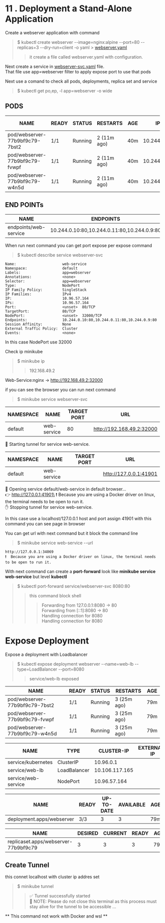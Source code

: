 # 11 . Deployment a Stand-Alone Application

Create a webserver application with command

> $ kubectl create webserver --image=nginx:alpine --port=80 --replicas=3 --dry-run=client -o yaml > [webserver.yaml](github.com/nano871022/K8S-learning/11-deploy-standalone-app/webserver.yaml)
>> it create a file called webserver.yaml with configuration.

Next create a service in [webserver-svc.yaml](github.com/nano871022/K8S-learning/11-deploy-standalone-app/webserver-svc.yaml) file. \
That file use app=webserver filter to apply expose port to use that pods

Next use a comand to check all pods, deployments, replica set and service 

> $ kubectl get po,ep, -l app=webserver -o wide

## PODS

NAME                            | READY  | STATUS   | RESTARTS     | AGE  | IP           | NODE      | NOMINATED NODE  | READINESS GATES  | APP
--------------------------------|--------|----------|--------------|------|--------------|-----------|-----------------|------------------|------------
pod/webserver-77b9bf9c79-7bst2   | 1/1    | Running  | 2 (11m ago)  | 40m  | 10.244.0.9   | minikube  | <none>          | <none>           | webserver
pod/webserver-77b9bf9c79-fvwpf   | 1/1    | Running  | 2 (11m ago)  | 40m  | 10.244.0.11  | minikube  | <none>          | <none>           | webserver
pod/webserver-77b9bf9c79-w4n5d   | 1/1    | Running  | 2 (11m ago)  | 40m  | 10.244.0.10  | minikube  | <none>          | <none>           | webserver

## END POINTs

NAME                   | ENDPOINTS                                    | AGE  | APP
-----------------------|----------------------------------------------|------|------------
endpoints/web-service  | 10.244.0.10:80,10.244.0.11:80,10.244.0.9:80  | 19m  | webserver

When run next command you can get port expose per expose command

> $ kubectl describe service webserver-svc

```
Name:                     web-service
Namespace:                default
Labels:                   app=webserver
Annotations:              <none>
Selector:                 app=webserver
Type:                     NodePort
IP Family Policy:         SingleStack
IP Families:              IPv4
IP:                       10.96.57.164
IPs:                      10.96.57.164
Port:                     <unset>  80/TCP
TargetPort:               80/TCP
NodePort:                 <unset>  32000/TCP
Endpoints:                10.244.0.10:80,10.244.0.11:80,10.244.0.9:80
Session Affinity:         None
External Traffic Policy:  Cluster
Events:                   <none>
```

In this case NodePort use 32000

Check ip minikube

> $ minikube ip
>> 192.168.49.2

Web-Service:nginx -> http://192.168.49.2:32000

if you can see the browser you can run next command

> $ minikube service webserver-svc


| NAMESPACE |    NAME     | TARGET PORT |            URL            |
|-----------|-------------|-------------|---------------------------|
| default   | web-service |          80 | http://192.168.49.2:32000 |


🏃  Starting tunnel for service web-service.

| NAMESPACE |    NAME     | TARGET PORT |          URL           |
|-----------|-------------|-------------|------------------------|
| default   | web-service |             | http://127.0.0.1:41901 |

🎉  Opening service default/web-service in default browser...\
👉  http://127.0.0.1:41901\
❗  Because you are using a Docker driver on linux, the terminal needs to be open to run it.\
✋  Stopping tunnel for service web-service.

In this case use a localhost/127.0.0.1 host and port assign 41901 with this command you can see page in browser

You can get url with next command but it block the command line

> $ minikube service web-service --url

```
http://127.0.0.1:34069
❗  Because you are using a Docker driver on linux, the terminal needs to be open to run it.
```

With next command can create a **port-forward** look like **minikube service web-service** but level **kubectl**

> $ kubectl port-forward service/webserver-svc 8080:80
>> this command block shell
>>> Forwarding from 127.0.0.1:8080 -> 80 \
>>> Forwarding from [::1]:8080 -> 80 \
>>> Handling connection for 8080 \
>>> Handling connection for 8080

# Expose Deployment

Expose a deployment with Loadbalancer

> $ kubectl expose deployment webserver --name=web-lb --type=LoadBalancer --port=8080
>> service/web-lb exposed

 NAME                            | READY  | STATUS   | RESTARTS    |  AGE
 --------------------------------|--------|----------|-------------|--------
pod/webserver-77b9bf9c79-7bst2  | 1/1    | Running  | 3 (25m ago)  | 79m
pod/webserver-77b9bf9c79-fvwpf  | 1/1    | Running  | 3 (25m ago)  | 79m
pod/webserver-77b9bf9c79-w4n5d  | 1/1    | Running  | 3 (25m ago)  | 79m

NAME                 | TYPE          | CLUSTER-IP      | EXTERNAL-IP  | PORT(S)         | AGE
---------------------|---------------|-----------------|--------------|-----------------|----------
service/kubernetes   | ClusterIP     | 10.96.0.1       | <none>       | 443/TCP         | 4h32m
service/web-lb       | LoadBalancer  | 10.106.117.165  | <pending>    | 8080:30687/TCP  | 19s
service/web-service  | NodePort      | 10.96.57.164    | <none>       | 80:32000/TCP    | 57m

NAME                       | READY  | UP-TO-DATE  | AVAILABLE  | AGE
---------------------------|--------|-------------|------------|---------
deployment.apps/webserver  | 3/3    | 3           | 3          | 79m

NAME                                  | DESIRED  | CURRENT  | READY  | AGE
--------------------------------------|----------|----------|--------|--------
replicaset.apps/webserver-77b9bf9c79  | 3        | 3        | 3      | 79m

## Create Tunnel

this connet localhost with cluster ip addres set

> $ minikube tunnel
>> ✅  Tunnel successfully started \
>> 📌  NOTE: Please do not close this terminal as this process must stay alive for the tunnel to be accessible ...

** This command not work with Docker and wsl **
